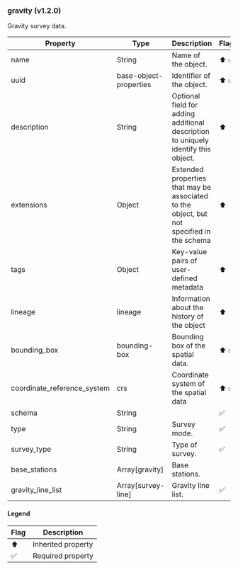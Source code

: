 ### gravity (v1.2.0)
Gravity survey data.

| Property | Type | Description | Flags |
|---|---|---|---|
| name | String | Name of the object. | ⬆️ ✅ |
| uuid | base-object-properties | Identifier of the object. | ⬆️ ✅ |
| description | String | Optional field for adding additional description to uniquely identify this object. | ⬆️ |
| extensions | Object | Extended properties that may be associated to the object, but not specified in the schema | ⬆️ |
| tags | Object | Key-value pairs of user-defined metadata | ⬆️ |
| lineage | lineage | Information about the history of the object | ⬆️ |
| bounding_box | bounding-box | Bounding box of the spatial data. | ⬆️ ✅ |
| coordinate_reference_system | crs | Coordinate system of the spatial data | ⬆️ ✅ |
| schema | String |  | ✅ |
| type | String | Survey mode. | ✅ |
| survey_type | String | Type of survey. | ✅ |
| base_stations | Array[gravity] | Base stations. |  |
| gravity_line_list | Array[survey-line] | Gravity line list. | ✅ |


#### Legend

| Flag | Description |
| --- | --- |
| ⬆️ | Inherited property |
| ✅ | Required property |

